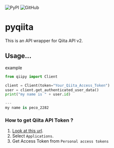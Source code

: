 ![PyPI](https://img.shields.io/pypi/v/pyqiita)
![GitHub](https://img.shields.io/github/license/peco2282/qiipy)

# pyqiita

This is an API wrapper for Qiita API v2.

## Usage...
example
```python
from qiipy import Client

client = Client(token="Your_Qiita_Access_Token")
user = client.get_authenticated_user_data()
print("my name is " + user.id)

---
my name is peco_2282
```

### How to get Qiita API Token ?
1. [Look at this url](https://qiita.com/settings/applications).
2. Select `Applications`.
3. Get Access Token from `Personal access tokens`
